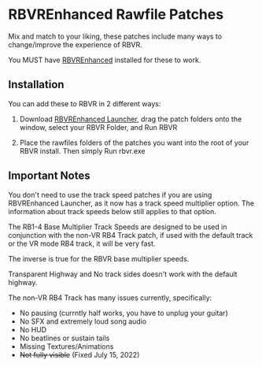 # RBVREnhanced Rawfile Patches

Mix and match to your liking, these patches include many ways to change/improve the experience of RBVR.

You MUST have [RBVREnhanced](https://github.com/RBEnhanced/RBVREnhanced) installed for these to work.

## Installation

You can add these to RBVR in 2 different ways:

1. Download [RBVREnhanced Launcher](https://github.com/LlysiX/RBVRE-Launcher), drag the patch folders onto the window, select your RBVR Folder, and Run RBVR

2. Place the rawfiles folders of the patches you want into the root of your RBVR install. Then simply Run rbvr.exe

## Important Notes

You don't need to use the track speed patches if you are using RBVREnhanced Launcher, as it now has a track speed multiplier option. The information about track speeds below still applies to that option.

The RB1-4 Base Multiplier Track Speeds are designed to be used in conjunction with the non-VR RB4 Track patch, if used with the default track or the VR mode RB4 track, it will be very fast.

The inverse is true for the RBVR base multiplier speeds.

Transparent Highway and No track sides doesn't work with the default highway.

The non-VR RB4 Track has many issues currently, specifically:
* No pausing (currntly half works, you have to unplug your guitar)
* No SFX and extremely loud song audio
* No HUD
* No beatlines or sustain tails
* Missing Textures/Animations
* ~~Not fully visible~~ (Fixed July 15, 2022)
